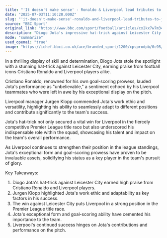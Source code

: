 ```yaml
---
title: "'It doesn't make sense' - Ronaldo & Liverpool lead tributes to Jota"
date: "2025-07-03T11:10:20.000Z"
slug: "'it-doesn't-make-sense'-ronaldo-and-liverpool-lead-tributes-to-jota"
source: "BBC Sport"
original_link: "https://www.bbc.com/sport/football/articles/cx2kx7w7m34o"
description: "Diogo Jota's impressive hat-trick against Leicester City garnered praise from Cristiano Ronaldo and Liverpool players, highlighting his exceptional performance on the pitch. Liverpool manager Jurgen Klopp commended Jota's work ethic and versatility, emphasizing his crucial role within the team. The win against Leicester City not only solidified Liverpool's position in the Premier League title race but also showcased Jota's talent and impact on the team's overall success. Jota's exceptional form and goal-scoring ability have proven to be invaluable assets for Liverpool as they strive for glory in the league."
mode: "summarize"
used_openai: "true"
image: "https://ichef.bbci.co.uk/ace/branded_sport/1200/cpsprodpb/0c95/live/7173e080-57fc-11f0-8225-6b541d104cf3.jpg"
---
```


In a thrilling display of skill and determination, Diogo Jota stole the spotlight with a stunning hat-trick against Leicester City, earning praise from football icons Cristiano Ronaldo and Liverpool players alike.

Cristiano Ronaldo, renowned for his own goal-scoring prowess, lauded Jota's performance as "unbelievable," a sentiment echoed by his Liverpool teammates who were left in awe by his exceptional display on the pitch.

Liverpool manager Jurgen Klopp commended Jota's work ethic and versatility, highlighting his ability to seamlessly adapt to different positions and contribute significantly to the team's success.

Jota's hat-trick not only secured a vital win for Liverpool in the fiercely competitive Premier League title race but also underscored his indispensable role within the squad, showcasing his talent and impact on the team's overall performance.

As Liverpool continues to strengthen their position in the league standings, Jota's exceptional form and goal-scoring prowess have proven to be invaluable assets, solidifying his status as a key player in the team's pursuit of glory.

Key Takeaways:
1. Diogo Jota's hat-trick against Leicester City earned high praise from Cristiano Ronaldo and Liverpool players.
2. Jurgen Klopp highlighted Jota's work ethic and adaptability as key factors in his success.
3. The win against Leicester City puts Liverpool in a strong position in the Premier League title race.
4. Jota's exceptional form and goal-scoring ability have cemented his importance to the team.
5. Liverpool's continued success hinges on Jota's contributions and performance on the pitch.